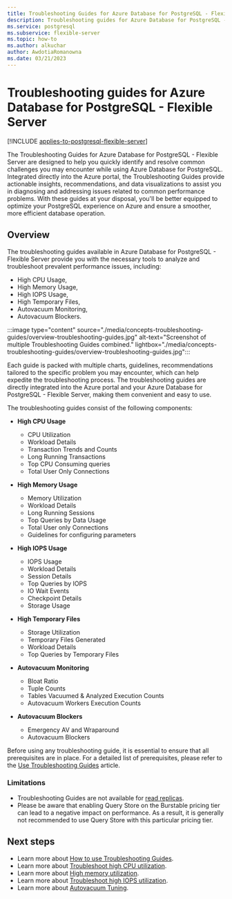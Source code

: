 ```yaml
---
title: Troubleshooting Guides for Azure Database for PostgreSQL - Flexible Server
description: Troubleshooting guides for Azure Database for PostgreSQL - Flexible Server.
ms.service: postgresql
ms.subservice: flexible-server
ms.topic: how-to
ms.author: alkuchar
author: AwdotiaRomanowna
ms.date: 03/21/2023
---
```


# Troubleshooting guides for Azure Database for PostgreSQL - Flexible Server

[!INCLUDE [applies-to-postgresql-flexible-server](../includes/applies-to-postgresql-flexible-server.md)]

The Troubleshooting Guides for Azure Database for PostgreSQL - Flexible Server are designed to help you quickly identify and resolve common challenges you may encounter while using Azure Database for PostgreSQL. Integrated directly into the Azure portal, the Troubleshooting Guides provide actionable insights, recommendations, and data visualizations to assist you in diagnosing and addressing issues related to common performance problems. With these guides at your disposal, you'll be better equipped to optimize your PostgreSQL experience on Azure and ensure a smoother, more efficient database operation.

## Overview

The troubleshooting guides available in Azure Database for PostgreSQL - Flexible Server provide you with the necessary tools to analyze and troubleshoot prevalent performance issues, 
including:
* High CPU Usage, 
* High Memory Usage, 
* High IOPS Usage, 
* High Temporary Files, 
* Autovacuum Monitoring,
* Autovacuum Blockers. 

:::image type="content" source="./media/concepts-troubleshooting-guides/overview-troubleshooting-guides.jpg" alt-text="Screenshot of multiple Troubleshooting Guides combined." lightbox="./media/concepts-troubleshooting-guides/overview-troubleshooting-guides.jpg":::

Each guide is packed with multiple charts, guidelines, recommendations tailored to the specific problem you may encounter, which can help expedite the troubleshooting process.
The troubleshooting guides are directly integrated into the Azure portal and your Azure Database for PostgreSQL - Flexible Server, making them convenient and easy to use. 

The troubleshooting guides consist of the following components:

- **High CPU Usage**

  * CPU Utilization
  * Workload Details
  * Transaction Trends and Counts
  * Long Running Transactions
  * Top CPU Consuming queries
  * Total User Only Connections

- **High Memory Usage**

  * Memory Utilization
  * Workload Details
  * Long Running Sessions
  * Top Queries by Data Usage
  * Total User only Connections
  * Guidelines for configuring parameters

- **High IOPS Usage**

  * IOPS Usage
  * Workload Details
  * Session Details
  * Top Queries by IOPS
  * IO Wait Events
  * Checkpoint Details
  * Storage Usage

- **High Temporary Files**

  * Storage Utilization
  * Temporary Files Generated
  * Workload Details
  * Top Queries by Temporary Files

- **Autovacuum Monitoring**

  * Bloat Ratio
  * Tuple Counts
  * Tables Vacuumed & Analyzed Execution Counts
  * Autovacuum Workers Execution Counts

- **Autovacuum Blockers**

  * Emergency AV and Wraparound
  * Autovacuum Blockers


Before using any troubleshooting guide, it is essential to ensure that all prerequisites are in place. For a detailed list of prerequisites, please refer to the [Use Troubleshooting Guides](how-to-troubleshooting-guides.md) article.

### Limitations

* Troubleshooting Guides are not available for [read replicas](concepts-read-replicas.md).
* Please be aware that enabling Query Store on the Burstable pricing tier can lead to a negative impact on performance. As a result, it is generally not recommended to use Query Store with this particular pricing tier.


## Next steps

* Learn more about [How to use Troubleshooting Guides](how-to-troubleshooting-guides.md).
* Learn more about [Troubleshoot high CPU utilization](how-to-high-cpu-utilization.md).
* Learn more about [High memory utilization](how-to-high-memory-utilization.md).
* Learn more about [Troubleshoot high IOPS utilization](how-to-high-io-utilization.md).
* Learn more about [Autovacuum Tuning](how-to-autovacuum-tuning.md).

[//]: # (* Learn how to [create and manage read replicas in the Azure CLI and REST API]&#40;how-to-read-replicas-cli.md&#41;.)
